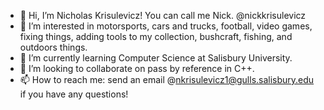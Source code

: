 - 👋 Hi, I’m Nicholas Krisulevicz! You can call me Nick. @nickkrisulevicz
- 👀 I’m interested in motorsports, cars and trucks, football, video games, fixing things, adding tools to my collection, bushcraft, fishing, and outdoors things.
- 🌱 I’m currently learning Computer Science at Salisbury University.
- 💞️ I’m looking to collaborate on pass by reference in C++.
- 📫 How to reach me: send an email @nkrisulevicz1@gulls.salisbury.edu if you have any questions!

<!---
nickkrisulevicz/nickkrisulevicz is a ✨ special ✨ repository because its `README.md` (this file) appears on your GitHub profile.
You can click the Preview link to take a look at your changes.
--->
